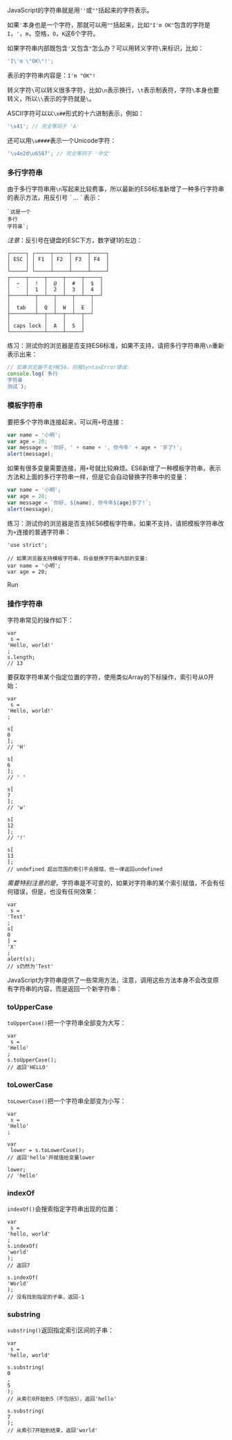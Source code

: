JavaScript的字符串就是用`''`或`""`括起来的字符表示。

如果`'`本身也是一个字符，那就可以用`""`括起来，比如`"I'm OK"`包含的字符是`I`，`'`，`m`，空格，`O`，`K`这6个字符。

如果字符串内部既包含`'`又包含`"`怎么办？可以用转义字符`\`来标识，比如：

```js
'I\'m \"OK\"!';

```

表示的字符串内容是：`I'm "OK"!`

转义字符`\`可以转义很多字符，比如`\n`表示换行，`\t`表示制表符，字符`\`本身也要转义，所以`\\`表示的字符就是`\`。

ASCII字符可以以`\x##`形式的十六进制表示，例如：

```js
'\x41'; // 完全等同于 'A'
```

还可以用`\u####`表示一个Unicode字符：

```js
'\u4e2d\u6587'; // 完全等同于 '中文'
```

### 多行字符串

由于多行字符串用`\n`写起来比较费事，所以最新的ES6标准新增了一种多行字符串的表示方法，用反引号 _\`_ ... _\`_ 表示：

    `这是一个
    多行
    字符串`;


_注意_：反引号在键盘的ESC下方，数字键1的左边：

    ┌─────┐ ┌─────┬─────┬─────┬─────┐
    │ ESC │ │ F1  │ F2  │ F3  │ F4  │
    │     │ │     │     │     │     │
    └─────┘ └─────┴─────┴─────┴─────┘
    ┌─────┬─────┬─────┬─────┬─────┐
    │  ~  │  !  │  @  │  #  │  $  │
    │  `  │  1  │  2  │  3  │  4  │
    ├─────┴──┬──┴──┬──┴──┬──┴──┬──┘
    │        │     │     │     │
    │  tab   │  Q  │  W  │  E  │
    ├────────┴──┬──┴──┬──┴──┬──┘
    │           │     │     │
    │ caps lock │  A  │  S  │
    └───────────┴─────┴─────┘


练习：测试你的浏览器是否支持ES6标准，如果不支持，请把多行字符串用`\n`重新表示出来：

```js
// 如果浏览器不支持ES6，将报SyntaxError错误:
console.log(`多行
字符串
测试`);
```

### 模板字符串

要把多个字符串连接起来，可以用`+`号连接：

```js
var name = '小明';
var age = 20;
var message = '你好, ' + name + ', 你今年' + age + '岁了!';
alert(message);
```

如果有很多变量需要连接，用`+`号就比较麻烦。ES6新增了一种模板字符串，表示方法和上面的多行字符串一样，但是它会自动替换字符串中的变量：

```js
var name = '小明';
var age = 20;
var message = `你好, ${name}, 你今年${age}岁了!`;
alert(message);
```

练习：测试你的浏览器是否支持ES6模板字符串，如果不支持，请把模板字符串改为`+`连接的普通字符串：

```
'use strict';

// 如果浏览器支持模板字符串，将会替换字符串内部的变量:
var name = '小明';
var age = 20;

```

Run

### 操作字符串

字符串常见的操作如下：

```
var
 s = 
'Hello, world!'
;
s.length; 
// 13
```

要获取字符串某个指定位置的字符，使用类似Array的下标操作，索引号从0开始：

```
var
 s = 
'Hello, world!'
;

s[
0
]; 
// 'H'

s[
6
]; 
// ' '

s[
7
]; 
// 'w'

s[
12
]; 
// '!'

s[
13
]; 
// undefined 超出范围的索引不会报错，但一律返回undefined
```

_需要特别注意的是_，字符串是不可变的，如果对字符串的某个索引赋值，不会有任何错误，但是，也没有任何效果：

```
var
 s = 
'Test'
;
s[
0
] = 
'X'
;
alert(s); 
// s仍然为'Test'
```

JavaScript为字符串提供了一些常用方法，注意，调用这些方法本身不会改变原有字符串的内容，而是返回一个新字符串：

### toUpperCase

`toUpperCase()`把一个字符串全部变为大写：

```
var
 s = 
'Hello'
;
s.toUpperCase(); 
// 返回'HELLO'
```

### toLowerCase

`toLowerCase()`把一个字符串全部变为小写：

```
var
 s = 
'Hello'
;

var
 lower = s.toLowerCase(); 
// 返回'hello'并赋值给变量lower

lower; 
// 'hello'
```

### indexOf

`indexOf()`会搜索指定字符串出现的位置：

```
var
 s = 
'hello, world'
;
s.indexOf(
'world'
); 
// 返回7

s.indexOf(
'World'
); 
// 没有找到指定的子串，返回-1
```

### substring

`substring()`返回指定索引区间的子串：

```
var
 s = 
'hello, world'

s.substring(
0
, 
5
); 
// 从索引0开始到5（不包括5），返回'hello'

s.substring(
7
); 
// 从索引7开始到结束，返回'world'
```



